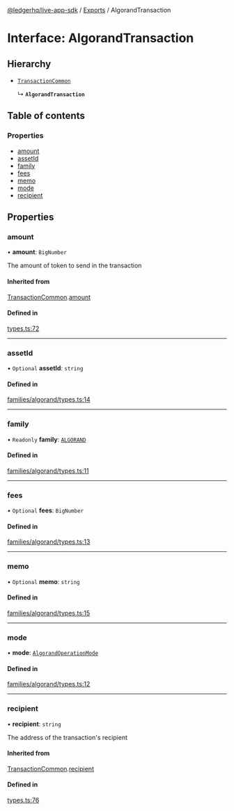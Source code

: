 [@ledgerhq/live-app-sdk](../README.md) / [Exports](../modules.md) / AlgorandTransaction

# Interface: AlgorandTransaction

## Hierarchy

- [`TransactionCommon`](TransactionCommon.md)

  ↳ **`AlgorandTransaction`**

## Table of contents

### Properties

- [amount](AlgorandTransaction.md#amount)
- [assetId](AlgorandTransaction.md#assetid)
- [family](AlgorandTransaction.md#family)
- [fees](AlgorandTransaction.md#fees)
- [memo](AlgorandTransaction.md#memo)
- [mode](AlgorandTransaction.md#mode)
- [recipient](AlgorandTransaction.md#recipient)

## Properties

### amount

• **amount**: `BigNumber`

The amount of token to send in the transaction

#### Inherited from

[TransactionCommon](TransactionCommon.md).[amount](TransactionCommon.md#amount)

#### Defined in

[types.ts:72](https://github.com/LedgerHQ/live-app-sdk/blob/72b3e13/src/types.ts#L72)

___

### assetId

• `Optional` **assetId**: `string`

#### Defined in

[families/algorand/types.ts:14](https://github.com/LedgerHQ/live-app-sdk/blob/72b3e13/src/families/algorand/types.ts#L14)

___

### family

• `Readonly` **family**: [`ALGORAND`](../enums/FAMILIES.md#algorand)

#### Defined in

[families/algorand/types.ts:11](https://github.com/LedgerHQ/live-app-sdk/blob/72b3e13/src/families/algorand/types.ts#L11)

___

### fees

• `Optional` **fees**: `BigNumber`

#### Defined in

[families/algorand/types.ts:13](https://github.com/LedgerHQ/live-app-sdk/blob/72b3e13/src/families/algorand/types.ts#L13)

___

### memo

• `Optional` **memo**: `string`

#### Defined in

[families/algorand/types.ts:15](https://github.com/LedgerHQ/live-app-sdk/blob/72b3e13/src/families/algorand/types.ts#L15)

___

### mode

• **mode**: [`AlgorandOperationMode`](../modules.md#algorandoperationmode)

#### Defined in

[families/algorand/types.ts:12](https://github.com/LedgerHQ/live-app-sdk/blob/72b3e13/src/families/algorand/types.ts#L12)

___

### recipient

• **recipient**: `string`

The address of the transaction's recipient

#### Inherited from

[TransactionCommon](TransactionCommon.md).[recipient](TransactionCommon.md#recipient)

#### Defined in

[types.ts:76](https://github.com/LedgerHQ/live-app-sdk/blob/72b3e13/src/types.ts#L76)
